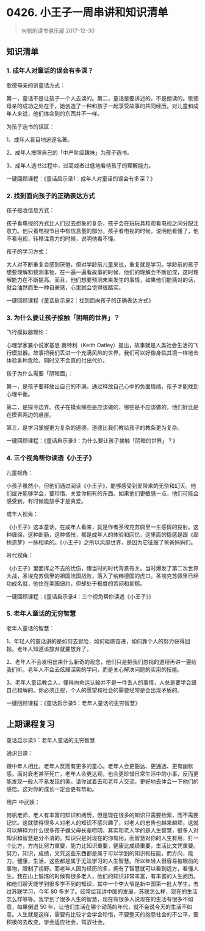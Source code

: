 # 0426. 小王子一周串讲和知识清单
> 何帆的读书俱乐部
2017-12-30

## 知识清单

### 1. 成年人对童话的误会有多深？

歌德母亲的讲童话方式：

第一，童话不是让孩子一个人去读的。第二，童话是要讲述的，不是朗读的。歌德母亲的成功之处在于，她创造了一种和孩子一起享受故事的共同经历。对儿童和成年人来说，他们体会到的东西并不一样。

为孩子选书的误区：

1、成年人盲目地追逐名著。

2、成年人按照自己的「中产阶级趣味」为孩子选书。

3、成年人选书过程中，过高或者过低地看待孩子的理解能力。

一键回顾课程：《童话启示录1：成年人对童话的误会有多深？》

### 2. 找到面向孩子的正确表达方式

孩子接收信息方式：

孩子看电视的方式比人们过去想象的复杂，孩子会在玩玩具和观看电视之间分配注意力。他只看电视节目中有信息量的部分。孩子看电视的时候，说明他看懂了，他不看电视，转移注意力的时候，说明他看不懂。

孩子的学习方式：

大人对不断重复会感到厌倦，但对学龄前儿童来说，重复就是学习。学龄前的孩子想要理解和预测事物，在一遍一遍看故事的时候，他们的理解会不断加深，这时理解能力在不断提高。而且，他们想要预测未来发生的事情，如果他们能猜对的话，就会油然而生一种自豪感，心里就会觉得很踏实。

一键回顾课程《童话启示录2：找到面向孩子的正确表达方式》

### 3. 为什么要让孩子接触「阴暗的世界」？

飞行模拟器理论：

心理学家兼小说家基思·奥特利（Keith Oatley）提出，故事就是人类社会生活的飞行模拟器。故事把我们丢进一个充满风险的世界，我们可以好像身临其境一样地去体验各种危险，同时又不会真的付出代价。

孩子为什么需要「阴暗面」：

第一，是孩子要释放出自己的不满。通过释放自己心中的负面情绪，孩子才能找到心理平衡。

第二，是探寻边界。孩子在摸索哪些是应该做的，哪些是不应该做的，他们好比是在摸索两边的悬崖。

第三，是学习掌握更为复杂的道德。道德比我们教给孩子的教条更为复杂。

一键回顾课程：《童话启示录3：为什么要让孩子接触「阴暗的世界」？》

### 4. 三个视角帮你读透《小王子》

儿童视角：

小孩子虽然小，但他们通过阅读《小王子》，能够感受到爱带来的无奈和幻灭。他们或许能够学会，要珍惜、关爱你拥有的东西。如果他们更敏感一点，他们可能会感受到，有时候能放手才是真爱。

成年人视角：

《小王子》这本童话，在成年人看来，就是作者圣埃克苏佩里一生感情的投射。这种缠绵，这种断肠，这种惆怅，都是成年人的体验和回忆，这里面的情感是跟《廊桥遗梦》一脉相承的。《小王子》之所以风靡世界，是因为它征服了爸爸妈妈们。

时代视角：

《小王子》里面挥之不去的忧伤，跟当时的时代背景有关。当时爆发了第二次世界大战，圣埃克苏佩里的祖国法国战败，落入了纳粹德国的虎口。圣埃克苏佩里已经功成名就，他住在美国纽约，但却处于极度的苦闷和抑郁。

一键回顾课程：《童话启示录4：三个视角帮你读透《小王子》》

### 5. 老年人童话的无穷智慧

老年人童话的智慧：

1、年轻人的童话讲的是如何去冒险，如何砥砺奋进，如何靠个人的努力获得回报。老年人知道该放弃就要放弃了。

2、老年人不会发明出来什么新奇的观念，他们只是把我们忽视的道理再讲一遍给我们听。老年人不会去炫耀深奥的学问，而是关心解决问题的实用的技能。

3、老年人童话教会人，懂得向命运认输并不是一件丢人的事情，人总是要学会跟自己和解的。你必须正视，个人的愿望和社会的需要经常是会出现矛盾的。

一键回顾课程：《童话启示录5：老年人童话的无穷智慧》

## 上期课程复习

童话启示录5：老年人童话的无穷智慧

通识日课：

跟中年人相比，老年人反而有更多的童心。老年人会更豁达、更通透、更有幽默感。面对衰老甚至死亡，老年人会更达观，也会更珍惜日常生活中的小事，反而更能发现一般人不易发现的美。请你试着去和老年人交流，更好地去体会一下他们的感悟。这对你的成长一定会更有帮助。

用户 中武妖：

何帆老师，老人有丰富的知识和阅历，但是现在很多的知识只需要检索，而不需要记忆。这就使得很多人对老人的知识不感兴趣了，对老人的忠告也越来越烦，这就可以解释为什么很多孩子嫌父母长辈唠叨。其实和老人学的是人生智慧，很多人对知识和智慧是分不清的。知识只是对现在的你有用，而智慧对你的人生有用，打一个比方，方向比努力重要，能力比知识重要，健康比成绩重要，生活比文凭重要。努力，知识，成绩，文凭这些东西都是属于可以学到的知识和技能，而方向，能力，健康，生活，这些都是属于无法学习的人生智慧。所以年轻人很容易被眼前的事物，限制了视野。而老年人因为经历的多，拥有了智慧就可以看到远方，看懂人生。我在山上锻炼的时候有很多老人，他们的知识非常丰富，有丰富的人生阅历。和他们聊天能学到很多学不到的知识，其中一个李大爷是新中国第一批大学生，去过苏联学习，今年 80 多岁了。经常给我讲中国的发展，苏联怎么样，现在的生活怎么样等等。我学到了很多人生的智慧，现在有很多人说现在的生活有很多不如意，如果倒退 50 年，让他们生活在哪个动荡的年代，就不会说今天的生活不如意。人生就是这样，需要有比较才会学会珍惜，不要整天的抱怨社会的不公平，要积极的去改变，学会适应社会，驾驭社会。
